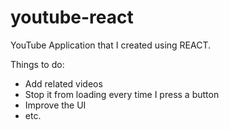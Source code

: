 # youtube-react

YouTube Application that I created using REACT.

Things to do:
 - Add related videos
 - Stop it from loading every time I press a button
 - Improve the UI
 - etc.
